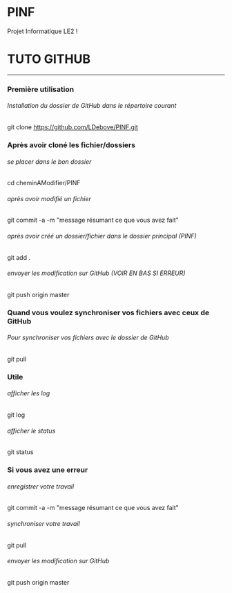 # PINF
Projet Informatique LE2 !

# TUTO GITHUB
_______________________________________________________________
### Première utilisation
###### Installation du dossier de GitHub dans le répertoire courant
git clone https://github.com/LDebove/PINF.git

### Après avoir cloné les fichier/dossiers
###### se placer dans le bon dossier
cd cheminAModifier/PINF
###### après avoir modifié un fichier
git commit -a -m "message résumant ce que vous avez fait"
###### après avoir créé un dossier/fichier dans le dossier principal (PINF)
git add .
###### envoyer les modification sur GitHub (VOIR EN BAS SI ERREUR)
git push origin master

### Quand vous voulez synchroniser vos fichiers avec ceux de GitHub
###### Pour synchroniser vos fichiers avec le dossier de GitHub
git  pull

### Utile
###### afficher les log
git log
###### afficher le status
git status

### Si vous avez une erreur
###### enregistrer votre travail
git commit -a -m "message résumant ce que vous avez fait"
###### synchroniser votre travail
git pull
###### envoyer les modification sur GitHub
git push origin master
